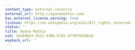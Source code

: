```yaml
---
content_type: external-resource
external_url: http://ayanamathis.com/
has_external_license_warning: true
license: https://en.wikipedia.org/wiki/All_rights_reserved
status: ''
title: Ayana Mathis
uid: 2dabdbb3-3b12-430b-b782-47f0f5016b1b
wayback_url: ''
---
```

